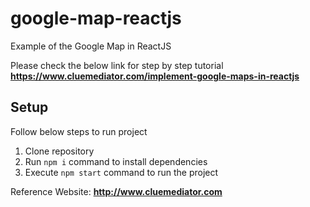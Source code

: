 # google-map-reactjs
Example of the Google Map in ReactJS

Please check the below link for step by step tutorial
**https://www.cluemediator.com/implement-google-maps-in-reactjs**

## Setup
Follow below steps to run project

1. Clone repository
2. Run `npm i` command to install dependencies
3. Execute `npm start` command to run the project

Reference Website: **http://www.cluemediator.com**
